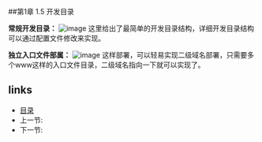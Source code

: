 
##第1章 1.5 开发目录

**常规开发目录：**
 ![image](https://raw.githubusercontent.com/mrkt/cellgo/master/pic/doc01-05.png)
 这里给出了最简单的开发目录结构，详细开发目录结构可以通过配置文件修改来实现。
 
**独立入口文件部属：**
 ![image](https://raw.githubusercontent.com/mrkt/cellgo/master/pic/doc01-05-2.png)
 这样部署，可以轻易实现二级域名部署，只需要多个www这样的入口文件目录，二级域名指向一下就可以实现了。
 
## links
  * [目录](<preface.md>)
  * 上一节: [](<01.4.md>)
  * 下一节: [](<02.1.md>)
